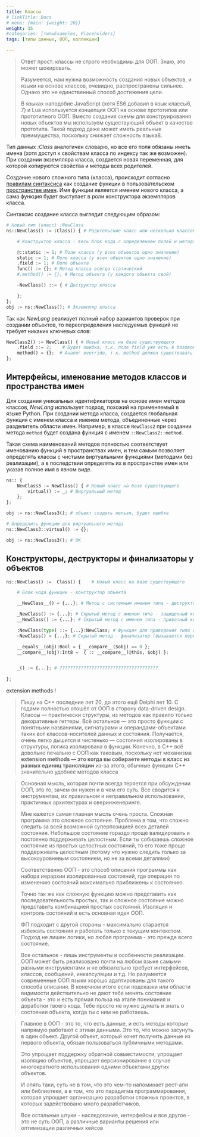 ```yaml
---
title: Классы
# linkTitle: Docs
# menu: {main: {weight: 20}}
weight: 35
#categories: [типыExamples, Placeholders]
tags: [типы данных, ООП, коллекции]

---
```


> Ответ прост: классы не строго необходимы для ООП. Знаю, это может шокировать.
> 
> Разумеется, нам нужна возможность создания новых объектов, 
> и языки на основе классов, очевидно, распространены сильнее. Однако это не единственный способ достижения цели.
> 
> В языках наподобие JavaScript (хотя ES6 добавил в язык классы6, 7) 
> и Lua используется концепция ООП на основе прототипов или прототипного ООП. 
> Вместо создания схемы для конструирования новых объектов мы используем существующий объект в качестве прототипа. 
> Такой подход даже может иметь реальные преимущества, поскольку снижает сложность языка8.


Тип данных *:Class* аналогичен словарю, но все его поля обязаны иметь имена (хотя доступ к свойствам класса по индексу так же возможен).
При создании экземпляра класса, создается новая переменная, для которой копируются свойства и методы всех родителей. 

Создание нового сложного типа (класса), происходит согласно [правилам синтаксиса](/ru/docs/ops/create/) как создание функции
в пользовательском [пространстве имен](/ru/docs/syntax/namespace/). 
Имя функции является именем нового класса, а сама функция будет выступает в роли конструктора экземпляров класса.

Синтаксис создание класса выглядит следующим образом:
```python
# Новый тип (класс) :NewClass
ns::NewClass() := :Class() { # Родительские класс или несколько классов через запятую

    # Конструктор класса - весь блок кода с определением полей и методов

    @::static := 1; # Поле класса (у всех объектов одно значение)
    static := 1; # Поле класса (у всех объектов одно значение)
    .field := 1; # Поле объекта
    func() := {}; # Метод класса всегда статический
    #.method() := {}; # Метод объекта (у каждого объекта свой)

    ~NewClass() ::= { # Деструктор класса

    };
};
obj := ns::NewClass(); # Экземпляр класса
```

Так как *NewLang* реализует полный набор вариантов проверок при создании объектов, 
то переопределения наследуемых функций не требует никаких ключевых слов:
```python
NewClass2() := NewClass() { # Новый класс на базе существующего
    .field ::= 2;    # Будет ошибка, т.к. поле field уже есть в базовом классе
    method() = {};  # Аналог override, т.к. method должен существовать в базовом классе
};
```

## Интерфейсы, именование методов классов и пространства имен
Для создания уникальных идентификаторов на основе имен методов классов, *NewLang* использует подход, похожий на применяемый в языке Python. 
При создании метода класса, создается глобальная функция с именем класса и именем метода, объединенные через разделитель области имен. 
Например, в классе `NewClass2` при создании метода `method` будет создана функция с именем `::NewClass2::method`.

Такая схема наименований методов полностью соответствует именованию функций в пространствах имен, 
и тем самым позволяет определять классы c чистыми виртуальными функциями (методами без реализации), 
а в последствии определять их в пространстве имен или указав полное имя в явном виде.

```python
ns:: {
    NewClass3 := NewClass() { # Новый класс на базе существующего
        virtual() := _; # Виртуальный метод
    };
};

obj := ns::NewClass3(); # объект создать нельзя, будет ошибка

# Определить функцию для виртуального метода
ns::NewClass3::virtual() := {}; 

obj := ns::NewClass3(); # ОК
```

## Конструкторы, деструкторы и финализаторы у объектов
```python
ns::NewClass() :=  Class() {    # Новый класс на базе существующего

    # Блок кода функции - конструктор объекта

    __NewClass__() = {...}; # Метод с системным именем типа - деструктор объекта (вызывается сразу после удаления)

    _NewClass() := {...}; # Скрытый метод с именем типа - защищенный конструктор объекта ?????????????????
    __NewClass() := {...}; # Скрытый метод с именем типа - приватный конструктор объекта ?????????????????

    :NewClass(type) ::= {...}:NewClass; # Функция для приведения типа объекта $type к типу :NewClass
    ~NewClass() = {...}; # Скрытый метод - финализатор (вызывается перед освобождением памяти)

    __equals__(obj):Bool = { __compare__($obj) == 0 };
    __compare__(obj):Int8 =  { :: __compare__(@this, $obj) };


    _() := {...}; # ?????????????????????????????????????
    
};
```

extension methods !

> Пишу на С++ последние лет 20, до этого ещё Delphi лет 10. С годами полностью отошёл от ООП в сторону data-driven design. 
> Классы — практически структуры, из методов как правило только декоративные геттеры. 
> Всё остальное — это просто функции с понятными названиями, сигнатурами и операндами-объектами таких вот классов-носителей данных и состояния. 
> Получается, очень легко дышится и чистенько — состояния изолированы в структуры, логика изолирована в функции. 
> Конечно, в C++ всё довольно печально с ООП как таковым, поскольку нет механизма **extension methods — это когда вы собираете методы в класс из разных единиц трансляции**
> из-за этого, обычные функции C++ значительно удобнее методов класса




> Основная мысль, которая почти всегда теряется при обсуждении ООП, это то, зачем он нужен и в чем его суть. Все сводится к инструментам, их правильном и неправильном использовании, практичных архитектурах и оверинженеринге.
> 
> Мне кажется самая главная мысль очень проста. Сложная программа это сложное состояние.
> Проблема в том, что сложно следить за всей возможной суперпозицией всех деталей состояния.
> Небольшое состояние гораздо проще валидировать и постоянно поддерживать целостным.
> Если ты собираешь сложное состояние из простых целостных состояний, то его тоже проще поддерживать целостным (потому что нужно следить только за высокоуровневым состоянием, но не за всеми деталями)
> 
> Соответственно ООП - это способ описания программы как набора иерархии изолированных состояний, где операции по изменению состояний максимально приближены к состоянию.
> 
> 
> Точно так же как сложную функцию можно представить как последовательность простых, так и сложное состояние можно представить комбинацией простых состояний.
> Изоляция и контроль состояний и есть основная идея ООП.
> 
> ФП подходит с другой стороны - максимально старается избежать состояния и работать только с текущим контекстом. Подход не лишен логики, но любая программа - это прежде всего состояние.
> 
> Все остальное - лишь инструменты и особенности реализации. ООП может быть реализовано почти на любом языке самыми разными инструментами и не обязательно требует интерфейсов, классов, сообщений, инкапсуляции и т.д. Но разумеется современные ООП языки хорошо адаптированы для такого способа описания. В конечном итоге если подсказки или области видимости действительно не дают тебе менять состояние объекта - это и есть прямая польза на этапе понимания и доработки твоего кода. Тебе просто не нужно думать и знать о состоянии объекта, когда ты с ним не работаешь.




> Главное в ООП - это то, что есть данные, и есть методы которые напрямую работают с этими данными. Это то, что можно засунуть в один объект. Другой объект, который хочет получить данные из первого объекта, обязан пользоваться публичными методами.
> 
> Это упрощает поддержку обратной совместимости, упрощает изоляцию объектов, упрощает версионирование в случае многократного использования одними объектами других объектов.
> 
> И опять таки, суть не в том, что это чем-то напоминает рест-апи или библиотеки, а в том, что это парадигма программирования, которая упрощает организацию разработки сложных проектов, в которых задействовано много разработчиков.
> 
> Все остальные штуки - наследование, интерфейсы и все другое - это не суть ООП, а различные варианты решения или оптимизации различных кейсов